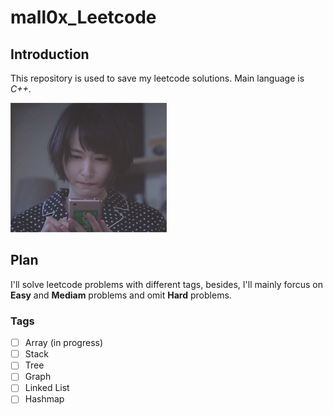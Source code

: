 # mall0x_Leetcode

## Introduction

This repository is used to save my leetcode solutions.  Main language is *C++*.

![](https://github.com/xtstc131/mall0x_Leetcode/blob/master/image.gif)

## Plan

I'll solve leetcode problems with different tags, besides, I'll mainly forcus on **Easy** and **Mediam** problems and omit **Hard** problems. 



### Tags

- [ ] Array (in progress)
- [ ] Stack
- [ ] Tree
- [ ] Graph
- [ ] Linked List
- [ ] Hashmap